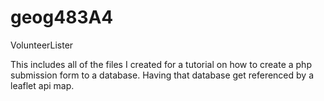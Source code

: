 # geog483A4
VolunteerLister

This includes all of the files I created for a tutorial on how to create a php submission form to a database. Having that database get referenced by a leaflet api map.
